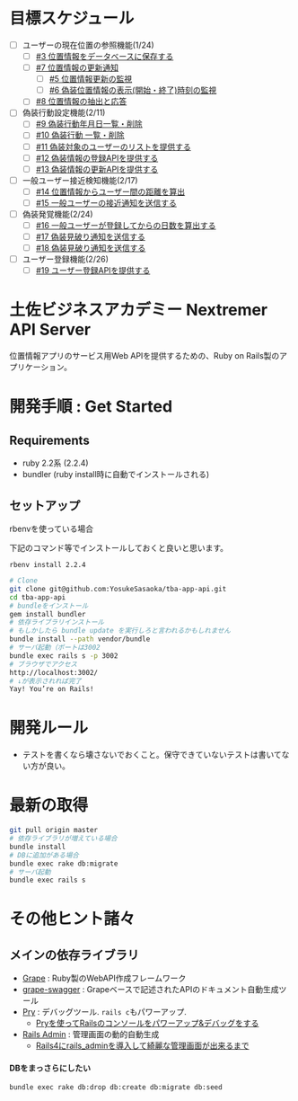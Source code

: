 # 目標スケジュール
- [ ] ユーザーの現在位置の参照機能(1/24)
  - [ ] [#3 位置情報をデータベースに保存する](https://github.com/YosukeSasaoka/kamei-api-server/issues/3)
  - [ ] [#7 位置情報の更新通知](https://github.com/YosukeSasaoka/kamei-api-server/issues/7)
    - [ ] [#5 位置情報更新の監視](https://github.com/YosukeSasaoka/kamei-api-server/issues/5)
    - [ ] [#6 偽装位置情報の表示(開始・終了)時刻の監視](https://github.com/YosukeSasaoka/kamei-api-server/issues/6)
  - [ ] [#8 位置情報の抽出と応答](https://github.com/YosukeSasaoka/kamei-api-server/issues/8)
- [ ] 偽装行動設定機能(2/11)
  - [ ] [#9 偽装行動年月日一覧・削除](https://github.com/YosukeSasaoka/kamei-api-server/issues/9)
  - [ ] [#10 偽装行動 一覧・削除](https://github.com/YosukeSasaoka/kamei-api-server/issues/10)
  - [ ] [#11 偽装対象のユーザーのリストを提供する](https://github.com/YosukeSasaoka/kamei-api-server/issues/11)
  - [ ] [#12 偽装情報の登録APIを提供する](https://github.com/YosukeSasaoka/kamei-api-server/issues/12)
  - [ ] [#13 偽装情報の更新APIを提供する](https://github.com/YosukeSasaoka/kamei-api-server/issues/13)
- [ ] 一般ユーザー接近検知機能(2/17)
  - [ ] [#14 位置情報からユーザー間の距離を算出](https://github.com/YosukeSasaoka/kamei-api-server/issues/14)
  - [ ] [#15 一般ユーザーの接近通知を送信する](https://github.com/YosukeSasaoka/kamei-api-server/issues/15)
- [ ] 偽装発覚機能(2/24)
  - [ ] [#16 一般ユーザーが登録してからの日数を算出する](https://github.com/YosukeSasaoka/kamei-api-server/issues/16)
  - [ ] [#17 偽装見破り通知を送信する](https://github.com/YosukeSasaoka/kamei-api-server/issues/17)
  - [ ] [#18 偽装見破り通知を送信する](https://github.com/YosukeSasaoka/kamei-api-server/issues/18)
- [ ] ユーザー登録機能(2/26)
  - [ ] [#19 ユーザー登録APIを提供する](https://github.com/YosukeSasaoka/kamei-api-server/issues/19)

# 土佐ビジネスアカデミー Nextremer API Server

位置情報アプリのサービス用Web APIを提供するための、Ruby on Rails製のアプリケーション。

# 開発手順 : Get Started

## Requirements

* ruby 2.2系 (2.2.4)
* bundler (ruby install時に自動でインストールされる)

## セットアップ
rbenvを使っている場合

下記のコマンド等でインストールしておくと良いと思います。

```
rbenv install 2.2.4
```

```bash
# Clone
git clone git@github.com:YosukeSasaoka/tba-app-api.git
cd tba-app-api
# bundleをインストール
gem install bundler
# 依存ライブラリインストール
# もしかしたら bundle update を実行しろと言われるかもしれません
bundle install --path vendor/bundle
# サーバ起動（ポートは3002
bundle exec rails s -p 3002
# ブラウザでアクセス
http://localhost:3002/
# ↓が表示されれば完了
Yay! You’re on Rails!
```

# 開発ルール

* テストを書くなら壊さないでおくこと。保守できていないテストは書いてない方が良い。

# 最新の取得

```bash
git pull origin master
# 依存ライブラリが増えている場合
bundle install
# DBに追加がある場合
bundle exec rake db:migrate
# サーバ起動
bundle exec rails s
```


# その他ヒント諸々

## メインの依存ライブラリ

* [Grape](https://github.com/intridea/grape) : Ruby製のWebAPI作成フレームワーク
* [grape-swagger](https://github.com/tim-vandecasteele/grape-swagger) : Grapeベースで記述されたAPIのドキュメント自動生成ツール
* [Pry](https://github.com/rweng/pry-rails) : デバッグツール. `rails c`もパワーアップ.
    * [Pryを使ってRailsのコンソールをパワーアップ&デバッグをする](http://ruby-rails.hatenadiary.com/entry/20141024/1414081224)
* [Rails Admin](https://github.com/sferik/rails_admin) : 管理画面の動的自動生成
    * [Rails4にrails_adminを導入して綺麗な管理画面が出来るまで](http://tagamidaiki.com/introduce-rails-admin-to-rails4/)

#### DBをまっさらにしたい

```bash
bundle exec rake db:drop db:create db:migrate db:seed
```
